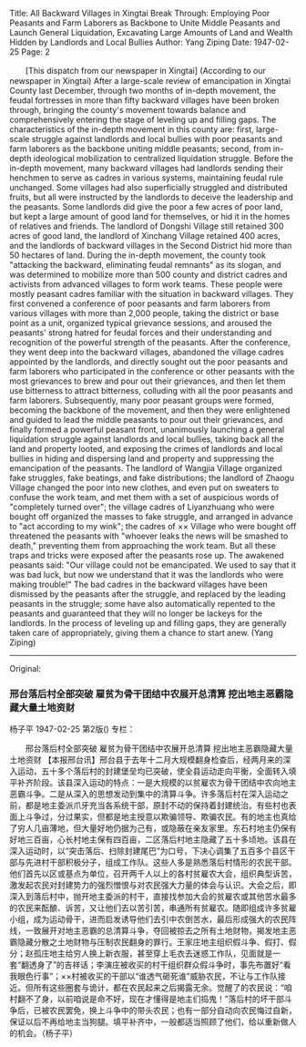 Title: All Backward Villages in Xingtai Break Through: Employing Poor Peasants and Farm Laborers as Backbone to Unite Middle Peasants and Launch General Liquidation, Excavating Large Amounts of Land and Wealth Hidden by Landlords and Local Bullies
Author: Yang Ziping
Date: 1947-02-25
Page: 2

　　[This dispatch from our newspaper in Xingtai] (According to our newspaper in Xingtai) After a large-scale review of emancipation in Xingtai County last December, through two months of in-depth movement, the feudal fortresses in more than fifty backward villages have been broken through, bringing the county's movement towards balance and comprehensively entering the stage of leveling up and filling gaps. The characteristics of the in-depth movement in this county are: first, large-scale struggle against landlords and local bullies with poor peasants and farm laborers as the backbone uniting middle peasants; second, from in-depth ideological mobilization to centralized liquidation struggle. Before the in-depth movement, many backward villages had landlords sending their henchmen to serve as cadres in various systems, maintaining feudal rule unchanged. Some villages had also superficially struggled and distributed fruits, but all were instructed by the landlords to deceive the leadership and the peasants. Some landlords did give the poor a few acres of poor land, but kept a large amount of good land for themselves, or hid it in the homes of relatives and friends. The landlord of Dongshi Village still retained 300 acres of good land, the landlord of Xinchang Village retained 400 acres, and the landlords of backward villages in the Second District hid more than 50 hectares of land. During the in-depth movement, the county took "attacking the backward, eliminating feudal remnants" as its slogan, and was determined to mobilize more than 500 county and district cadres and activists from advanced villages to form work teams. These people were mostly peasant cadres familiar with the situation in backward villages. They first convened a conference of poor peasants and farm laborers from various villages with more than 2,000 people, taking the district or base point as a unit, organized typical grievance sessions, and aroused the peasants' strong hatred for feudal forces and their understanding and recognition of the powerful strength of the peasants. After the conference, they went deep into the backward villages, abandoned the village cadres appointed by the landlords, and directly sought out the poor peasants and farm laborers who participated in the conference or other peasants with the most grievances to brew and pour out their grievances, and then let them use bitterness to attract bitterness, colluding with all the poor peasants and farm laborers. Subsequently, many poor peasant groups were formed, becoming the backbone of the movement, and then they were enlightened and guided to lead the middle peasants to pour out their grievances, and finally formed a powerful peasant front, unanimously launching a general liquidation struggle against landlords and local bullies, taking back all the land and property looted, and exposing the crimes of landlords and local bullies in hiding and dispersing land and property and suppressing the emancipation of the peasants. The landlord of Wangjia Village organized fake struggles, fake beatings, and fake distributions; the landlord of Zhaogu Village changed the poor into new clothes, and even put on sweaters to confuse the work team, and met them with a set of auspicious words of "completely turned over"; the village cadres of Liyanzhuang who were bought off organized the masses to fake struggle, and arranged in advance to "act according to my wink"; the cadres of ×× Village who were bought off threatened the peasants with "whoever leaks the news will be smashed to death," preventing them from approaching the work team. But all these traps and tricks were exposed after the peasants rose up. The awakened peasants said: "Our village could not be emancipated. We used to say that it was bad luck, but now we understand that it was the landlords who were making trouble!" The bad cadres in the backward villages have been dismissed by the peasants after the struggle, and replaced by the leading peasants in the struggle; some have also automatically repented to the peasants and guaranteed that they will no longer be lackeys for the landlords. In the process of leveling up and filling gaps, they are generally taken care of appropriately, giving them a chance to start anew. (Yang Ziping)



<hr /> 

Original: 


### 邢台落后村全部突破  雇贫为骨干团结中农展开总清算  挖出地主恶霸隐藏大量土地资财
杨子平
1947-02-25
第2版()
专栏：

　　邢台落后村全部突破
    雇贫为骨干团结中农展开总清算
    挖出地主恶霸隐藏大量土地资财
    【本报邢台讯】邢台县于去年十二月大规模翻身检查后，经两月来的深入运动，五十多个落后村的封建堡垒均已突破，使全县运动走向平衡，全面转入填平补齐阶段。该县深入运动的特点：一是大规模的以贫雇农为骨干团结中农向地主恶霸斗争。二是从深入的思想发动到集中的清算斗争。许多落后村在深入运动之前，都是地主委派爪牙充当各系统干部，原封不动的保持着封建统治。有些村也表面上斗争过，分过果实，但都是地主授意以欺骗领导、欺骗农民。有的地主也真给了穷人几亩薄地，但大量好地仍据为己有，或隐蔽在亲友家里。东石村地主仍保有好地三百亩，心长村地主保有四百亩，二区落后村地主隐藏了五十多顷地。该县在深入运动时，以“突击落后、扫除封建尾巴”为口号，下决心调集了五百多个县区干部与先进村干部积极分子，组成工作队。这些人多是熟悉落后村情形的农民干部。他们首先以区或基点为单位，召开两千人以上的各村贫雇农大会，组织典型诉苦，激发起农民对封建势力的强烈憎恨与对农民强大力量的体会与认识。大会之后，即深入到落后村中，抛开地主委派的村干，直接找参加大会的贫雇农或其他苦水最多的农民来酝酿、诉苦，又让他们去以苦引苦，串通所有贫雇农。随即组成许多贫雇小组，成为运动骨干，进而启发诱导他们去引中农倒苦水，最后形成强大的农民阵线，一致展开对地主恶霸的总清算斗争，夺回被掠去之所有土地财物，揭发地主恶霸隐藏分散之土地财物与压制农民翻身的罪行。王家庄地主组织假斗争、假打、假分；赵孤庄地主给穷人换上新衣服，甚至穿上毛衣去迷惑工作队，见面就是一套“翻透身了”的吉祥话；李演庄被收买的村干组织群众假斗争时，事先布置好“看我眼色行事”；××村被收买的干部以“谁透气砸死谁”威胁农民，不让与工作队接近。但所有这些圈套与诡计，都在农民起来之后揭露无余。觉醒了的农民说：“咱村翻不了身，以前咱说是命不好，现在才懂得是地主们捣鬼！”落后村的坏干部斗争后，已被农民罢免，换上斗争中的带头农民；也有一部分自动向农民悔过自新，保证以后不再给地主当狗腿。填平补齐中，一般都适当照顾了他们，给以重新做人的机会。（杨子平）
